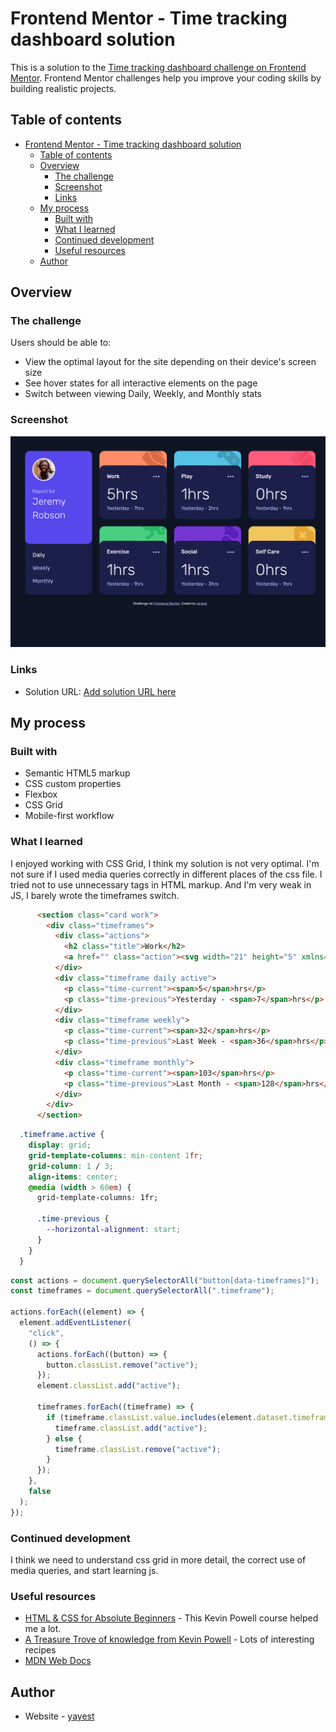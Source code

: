 # Frontend Mentor - Time tracking dashboard solution

This is a solution to the [Time tracking dashboard challenge on Frontend Mentor](https://www.frontendmentor.io/challenges/time-tracking-dashboard-UIQ7167Jw). Frontend Mentor challenges help you improve your coding skills by building realistic projects. 

## Table of contents

- [Frontend Mentor - Time tracking dashboard solution](#frontend-mentor---time-tracking-dashboard-solution)
  - [Table of contents](#table-of-contents)
  - [Overview](#overview)
    - [The challenge](#the-challenge)
    - [Screenshot](#screenshot)
    - [Links](#links)
  - [My process](#my-process)
    - [Built with](#built-with)
    - [What I learned](#what-i-learned)
    - [Continued development](#continued-development)
    - [Useful resources](#useful-resources)
  - [Author](#author)

## Overview

### The challenge

Users should be able to:

- View the optimal layout for the site depending on their device's screen size
- See hover states for all interactive elements on the page
- Switch between viewing Daily, Weekly, and Monthly stats

### Screenshot

![](./screenshot.png)

### Links

- Solution URL: [Add solution URL here](https://github.com/yayest/time-tracking-dashboard-main)

## My process

### Built with

- Semantic HTML5 markup
- CSS custom properties
- Flexbox
- CSS Grid
- Mobile-first workflow

### What I learned

I enjoyed working with CSS Grid, I think my solution is not very optimal. I'm not sure if I used media queries correctly in different places of the css file. I tried not to use unnecessary tags in HTML markup. And I'm very weak in JS, I barely wrote the timeframes switch.

```html
      <section class="card work">
        <div class="timeframes">
          <div class="actions">
            <h2 class="title">Work</h2>
            <a href="" class="action"><svg width="21" height="5" xmlns="http://www.w3.org/2000/svg"><path d="M2.5 0a2.5 2.5 0 1 1 0 5 2.5 2.5 0 0 1 0-5Zm8 0a2.5 2.5 0 1 1 0 5 2.5 2.5 0 0 1 0-5Zm8 0a2.5 2.5 0 1 1 0 5 2.5 2.5 0 0 1 0-5Z" fill="currentColor" fill-rule="evenodd"/></svg></a>
          </div>
          <div class="timeframe daily active">
            <p class="time-current"><span>5</span>hrs</p>
            <p class="time-previous">Yesterday - <span>7</span>hrs</p>
          </div>
          <div class="timeframe weekly">
            <p class="time-current"><span>32</span>hrs</p>
            <p class="time-previous">Last Week - <span>36</span>hrs</p>
          </div>
          <div class="timeframe monthly">
            <p class="time-current"><span>103</span>hrs</p>
            <p class="time-previous">Last Month - <span>128</span>hrs</p>
          </div>
        </div>
      </section>
```
```css
  .timeframe.active {
    display: grid;
    grid-template-columns: min-content 1fr;
    grid-column: 1 / 3;
    align-items: center;
    @media (width > 60em) {
      grid-template-columns: 1fr;

      .time-previous {
        --horizontal-alignment: start;
      }
    }
  }
```
```js
const actions = document.querySelectorAll("button[data-timeframes]");
const timeframes = document.querySelectorAll(".timeframe");

actions.forEach((element) => {
  element.addEventListener(
    "click",
    () => {
      actions.forEach((button) => {
        button.classList.remove("active");
      });
      element.classList.add("active");

      timeframes.forEach((timeframe) => {
        if (timeframe.classList.value.includes(element.dataset.timeframes)) {
          timeframe.classList.add("active");
        } else {
          timeframe.classList.remove("active");
        }
      });
    },
    false
  );
});
```
### Continued development

I think we need to understand css grid in more detail, the correct use of media queries, and start learning js.

### Useful resources

- [HTML & CSS for Absolute Beginners](https://www.youtube.com/watch?v=1L2YiWdaUDM&list=PL4-IK0AVhVjOJs_UjdQeyEZ_cmEV3uJvx) - This Kevin Powell course helped me a lot.
- [A Treasure Trove of knowledge from Kevin Powell](https://www.youtube.com/@KevinPowell) - Lots of interesting recipes
- [MDN Web Docs](https://developer.mozilla.org/en-US/)

## Author

- Website - [yayest](https://github.com/yayest/)

